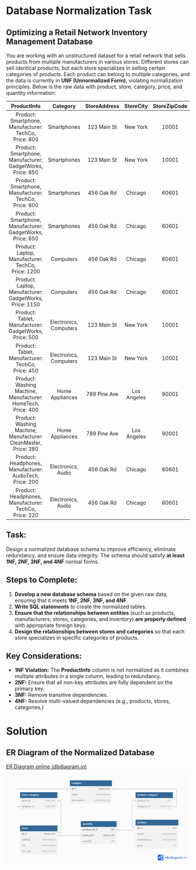 # Database Normalization Task

## Optimizing a Retail Network Inventory Management Database
You are working with an unstructured dataset for a retail network that sells products from multiple manufacturers in various stores. Different stores can sell identical products, but each store specializes in selling certain categories of products. Each product can belong to multiple categories, and the data is currently in **UNF (Unnormalized Form)**, violating normalization principles. Below is the raw data with product, store, category, price, and quantity information:

|ProductInfo|Category|StoreAddress|StoreCity|StoreZipCode|Quantity|
|:---:|:---:|:---:|:---:|:---:|:---:|
Product: Smartphone, Manufacturer: TechCo, Price: 800|Smartphones|123 Main St|New York|10001|10|
Product: Smartphone, Manufacturer: GadgetWorks, Price: 850|Smartphones|123 Main St|New York|10001|5|
Product: Smartphone, Manufacturer: TechCo, Price: 800|Smartphones|456 Oak Rd|Chicago|60601|7|
Product: Smartphone, Manufacturer: GadgetWorks, Price: 850|Smartphones|456 Oak Rd|Chicago|60601|12|
Product: Laptop, Manufacturer: TechCo, Price: 1200|Computers|456 Oak Rd|Chicago|60601|7|
Product: Laptop, Manufacturer: GadgetWorks, Price: 1150|Computers|456 Oak Rd|Chicago|60601|10|
Product: Tablet, Manufacturer: GadgetWorks, Price: 500|Electronics, Computers|123 Main St|New York|10001|15|
Product: Tablet, Manufacturer: TechCo, Price: 450|Electronics, Computers|123 Main St|New York|10001|20|
Product: Washing Machine, Manufacturer: HomeTech, Price: 400|Home Appliances|789 Pine Ave|Los Angeles|90001|25|
Product: Washing Machine, Manufacturer: CleanMaster, Price: 380|Home Appliances|789 Pine Ave|Los Angeles|90001|30|
Product: Headphones, Manufacturer: AudioTech, Price: 200|Electronics, Audio|456 Oak Rd|Chicago|60601|50|
Product: Headphones, Manufacturer: TechCo, Price: 220|Electronics, Audio|456 Oak Rd|Chicago|60601|40|

## Task:
Design a normalized database schema to improve efficiency, eliminate redundancy, and ensure data integrity. The schema should satisfy **at least 1NF, 2NF, 3NF, and 4NF** normal forms.

## Steps to Complete:
1. **Develop a new database schema** based on the given raw data, ensuring that it meets **1NF, 2NF, 3NF, and 4NF**.
2. **Write SQL statements** to create the normalized tables.
3. **Ensure that the relationships between entities** (such as products, manufacturers, stores, categories, and inventory) **are properly defined** with appropriate foreign keys.
4. **Design the relationships between stores and categories** so that each store specializes in specific categories of products.

## Key Considerations:
- **1NF Violation:** The **ProductInfo** column is not normalized as it combines multiple attributes in a single column, leading to redundancy.
- **2NF:** Ensure that all non-key attributes are fully dependent on the primary key.
- **3NF:** Remove transitive dependencies.
- **4NF:** Resolve multi-valued dependencies (e.g., products, stores, categories,)

# Solution

## ER Diagram of the Normalized Database
[ER Diagram online (dbdiagram.io)](https://dbdiagram.io/d/67b0a222263d6cf9a043af3a)
![ER Diagram](ER_diagram.png)
